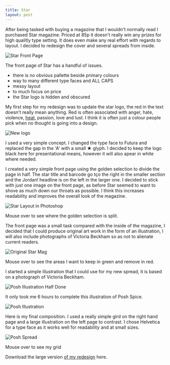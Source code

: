 ```yaml
---
title: Star
layout: post
---
```

After being tasked with buying a magazine that I wouldn't normally read I purchased Star magazine. Priced at 85p it doesn't really win any prizes for high qualitly type setting. It does even make any real effort with regards to layout. I decided to redesign the cover and several spreads from inside.

![Star Front Page](/media/images/starmag/star-frontpage.jpg)

The front page of Star has a handful of issues.

* there is no obvious pallette beside primary colours
* way to many different type faces and ALL CAPS
* messy layout 
* to much focus on price
* the Star logo is hidden and obscured

My first step for my redesign was to update the star logo, the red in the text doesn't really mean anything. Red is often associated with anger, hate, violence, <a href="http://www.heatworld.com/">heat</a>, passion, love and lust. I think it is often just a colour people pick when no thought is going into a design.

![New logo](/media/images/starmag/new-logo.png)

I used a very simple concept. I changed the type face to Futura and replaced the gap in the 'A' with a small ★ glyph. I decided to keep the logo black here for presentational means, however it will also apear in white where needed.

I created a very simple front page using the golden selection to divide the page in half. The star title and barcode go tço the right in the smaller section and the Jordan! headline is on the left in the larger one. I decided to stick with just one image on the front page, as before Star seemed to want to shove as much down our throats as possible. I think this increases readability and improves the overall look of the magazine.

<img src="/media/images/starmag/photoshop-star.png" onmouseover="src='/media/images/starmag/photoshop-star-hover.png'" onmouseout="src='/media/images/starmag/photoshop-star.png'" alt="Star Layout in Photoshop">
<p class="caption">Mouse over to see where the golden selection is split.</p>

The front page was a small task compared with the inside of the magazine, I decided that I could produce original art work in the form of an illustration, I will  also include photographs of Victoria Beckham so as not to alienate current readers.

<img src="/media/images/starmag/star-posh-spread.jpg" onmouseover="src='/media/images/starmag/star-posh-spread-hover.jpg'" onmouseout="src='/media/images/starmag/star-posh-spread.jpg'" alt="Original Star Mag">
<p class="caption">Mouse over to see the areas I want to keep in green and remove in red.</p>

I started a simple illustration that I could use for my new spread, it is based on a photograph of Victoria Beckham.

![Posh Illustration Half Done](/media/images/starmag/posh-illustration.png)

It only took me 6 hours to complete this illustration of Posh Spice.

![Posh Illustration](/media/images/starmag/posh-illustration-2.png)

Here is my final composition. I used a really simple gird on the right hand page and a large illustration on the left page to contrast. I chose Helvetica for a type face as it works well for readability and at small sizes.

<img src="/media/images/starmag/star-posh-spread-new.jpg" onmouseover="src='/media/images/starmag/star-posh-spread-grid.jpg'" onmouseout="src='/media/images/starmag/star-posh-spread-new.jpg'" alt="Posh Spread" style="left:100px;" >
<p class="caption">Mouse over to see my grid</p>

Download the large version [of my redesign](/media/images/starmag/posh-spread-large.jpg) here.